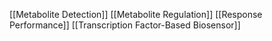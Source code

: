 [[Metabolite Detection]]
[[Metabolite Regulation]]
[[Response Performance]]
[[Transcription Factor-Based Biosensor]]
